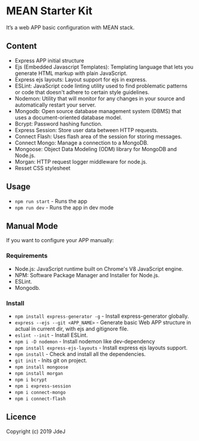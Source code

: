 # MEAN Starter Kit

It’s a web APP basic configuration with MEAN stack.

## Content
  - Express APP initial structure
  - Ejs (Embedded Javascript Templates): Templating language that lets you generate HTML markup with plain JavaScript.
  - Express ejs layouts: Layout support for ejs in express.
  - ESLint: JavaScript code linting utility used to find problematic patterns or code that doesn't adhere to certain style guidelines.
  - Nodemon: Utility that will monitor for any changes in your source and automatically restart your server.
  - Mongodb: Open source database management system (DBMS) that uses a document-oriented database model.
  - Bcrypt: Password hashing function. 
  - Express Session: Store user data between HTTP requests.
  - Connect Flash: Uses flash area of the session for storing messages.
  - Connect Mongo: Manage a connection to a MongoDB.
  - Mongoose: Object Data Modeling (ODM) library for MongoDB and Node.js.
  - Morgan: HTTP request logger middleware for node.js.
  - Resset CSS stylesheet

## Usage

  - `npm run start` - Runs the app
  - `npm run dev` - Runs the app in dev mode

## Manual Mode
If you want to configure your APP manually:

### Requirements
  - Node.js: JavaScript runtime built on Chrome's V8 JavaScript engine.
  - NPM: Software Package Manager and Installer for Node.js.
  - ESLint.
  - Mongodb. 

### Install

  - `npm install express-generator -g` - Install express-generator globally.
  - `express --ejs --git <APP_NAME>` - Generate basic Web APP structure in actual in current dir, with ejs and gitignore file.
  - `eslint --init` - Install ESLint.
  - `npm i -D nodemon` - Install nodemon like dev-dependency
  - `npm install express-ejs-layouts` - Install express ejs layouts support.
  - `npm install` - Check and install all the dependencies.
  - `git init` - Inits git on project.
  - `npm install mongoose`
  - `npm install morgan`
  - `npm i bcrypt`
  - `npm i express-session`
  - `npm i connect-mongo`
  - `npm i connect-flash`


## Licence

Copyright (c) 2019 JdeJ